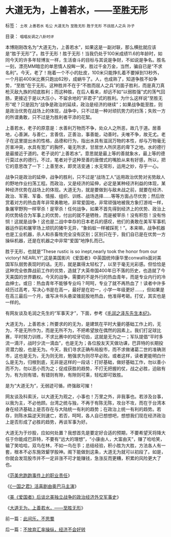 # 大道无为，上善若水，——至胜无形

标签： `土改` `上善若水` `毛公` `大道无为` `至胜无形` `胜于无形` `不战屈人之兵` `孙子` 

目录： `唱唱反调之八卦时评`

本博刚刚改名为“大道无为，上善若水”，如果这是一副对联，那么横批就应该是“胜于无形”了。胜于无形！胜于无形！当我仍处于100米成绩11.6的年龄时，如同今天的许多年轻博友一样，生活奋斗的目标与其说是争财，不如说是争名。胜名一刻，漂亮MM暗恋的单思情人投眸一笑，胜过千金万金，当然，骗自已是“不求名利”。今天，老了！拖着一个不小的肚皮，100米只能挣扎着不要掉到13秒外，一个月前400米比赛只跑出62秒，成蜗牛了。人，也成熟了，知道争胜不如争势，“至胜”在于无形。这种胜并不在于“不胜而屈人之兵”的面子胜利，而是真刀真枪灭敌九族的彻底胜利；而这种胜，在后人看来，却远不如“以弱胜强”式的荡气回肠，更接近于是以大压小，不留余地的“非君子”式的胜利。为什么这样说“至胜无形”呢？只是因为“战争是政治的延续，政治是经济的继续”；如果战争能至胜，则是政治优势在战场上的体现，战争中，只不过是一种对顽抗势力的扫荡；失败一方的所谓勇敢，只不过是为胜利者平添的花絮。



上善若水，老子的原意是：水善利万物而不争，处众人之所恶，故几于道。居善地，心善渊，与善仁，言善信，正善治，事善能，动善时。夫唯不争，故无尤。老子在这里提出水的性格，品德和行为，指出水具有滋润万物的本性，却与万物毫无厉害冲突，水具有宽广的胸怀，毫无所求，甘居世人所厌恶的卑下之地。水的德行是最接近于道的。老子说的“上善若水”。意思就是最上等的善就象水，最上等的德行莫过水的德行。不过，笔者对于这种至善的唐僧式的嘴脸从来有好感，所以，把它的意思改了一下：上善至水，即灵活变通；水无常形，运用之妙，存乎一心。



战争只是政治的延伸，战争的胜利，只不过是“战场工人”运用政治优势对劣势敌人的野地作业扫荡工程。而政治，又是经济的延伸，必定是某种经济利益的体现，某种经济优势在战场上的体现。大道无为，就是要做到与敌未战之前，就要在经济、政治、军需、军备、情报、组织、训练、战场选择……等等方面占尽优势；然后欣赏着对方的热血青年非常勇敢地，非常爱国地，非常顽强地被我方象打游戏一样，象屠宰野狗一样宰杀！是宰杀！任何战争，如果不首先得到经济上的优势、政治上的优势结合为军事上的优势，付出的就不是牺牲，而是被宰杀！没有积怨！没有怜悯！这就是战争！这也是二战中幸存的日本老兵的感叹，他们的勇敢在美军军事机器运作前和屠宰场上顽抗的猪牛无异，“象蚂蚁一样被踩死！”。本来嘛，战争机器也是工业机器，杀人和杀畜牲完全没有区别；区别只在于，我们自已是在优势一方操纵机器，还是在机器之中非常“爱国”地挣扎而已。



胜于无形，也就是“These rustic is so inept,nearly took the honor from our
victory!
NEARLY!”,这是美国影片《爱国者》中英国统帅康华里conwallis面对美国军队弱势表现时的话。无形，就是赢得太轻松了，以至于毫无光彩感。但恰恰是这种完全依靠战前工作的优势，造就了大英帝国400年日不落的历史，也造就了今天美国的世界霸权。今天的战争，需要的不是外行的热血青年，而是专业内行的冷血绅士。或日：热血青年不能够专业吗？呵呵，专业了就不再热血了！读者中许多经历过高考，写决心书是在高一，最好是在初一，小学一年级更好……，但如果是在高三最后一个月，谁写决书头悬梁锥屁股地热血，他准得考砸。打仗，其实也是一样的。



有网友谈及毛润之先生的“军事天才”，下面，参考《[毛润之泽东先生本纪》](http://cid-36d976e82bb7123d.spaces.live.com/blog/cns%2136D976E82BB7123D%21201.entry)。



大道无为，上善若水；所要求的的无为，是建筑在平时大量的基础工作上的，无为，不是无所作为，而是无所不为，不把希望放在偶然的因素上。我们打足球比赛，平时努力训练，不求比赛中的咬牙切齿，这就是无为之一；军队提倡“平时多流一滴汗，战时少流一滴血”，也是无为；各位股友天天做功课，巴菲特的长期投资潜力股，也是无为。今天，我们寻求正确布局股市，而不求做诸葛二世的准确测市，这也是无为，无为则无败，勉强求为则尽早必败。或者这样，读者更能明白什么是无为，归根到底，无非是这样的一段话：打好基础，做好基础工作，勿以善小而不为，勿以恶小而为之；促成获胜的趋势，不打无把握的仗，战之必胜，迫敌有为，有为则有错，有错则有隙，有隙则可乘，轻松即可致胜。



是为“大道无为”，无弱迹可循，终强敌可摧！



网友谈及科索沃，以大道无为观之，小事也！万里之外，非我事也。若涉及台事，以我为主，不必他顾。台湾之统与独，不再于有陈无陈，攻台不攻，而在于台湾本身在经济基础上是否存在与大陆统一有利的趋势；在政治上统一有利的趋势。若存，则陈水扁逆天则速亡，若否，呵呵，各人自已想想吧，想想我们现在经济政治上是否形成了必胜的趋势，再谈军事为好。



大道无为于炒股，应如何处置？我想首先是要定好合适的预期，不要希望天将降大任于你能成巴菲特，不要有“远大的理想”，“小康由人，大富由天”，赚了哈哈笑，输了笑哈哈，双鸟在林，不如一鸟在手；总结经验，积小胜为大胜，方法各人有一套，根本不必东施效颦学股神。阁下能做到这条，大道无为就可以初段了。如是，你就会发现股市并不一定非涨不可才能赚钱，急涨反而更糟，积累的风险更大了也。



《[范美忠跑跑事件上的职业责任](../../../2008/5/26/THAT&nbsp;IS&nbsp;&nbsp;MY&nbsp;JOB!范美忠跑跑事件上的职业责任.md)》

《[《一国之君》活喜剧由奥巴马主演](../../../2008/6/5/《一国之君》活喜剧由奥巴马主演.md)》

《[美《爱国者》后谈北美独立战争的政治经济外交军事史](../../../2008/3/22/《爱国者》后谈北美独立战争的政治经济外交军事史.md)》

《[大道无为，上善若水，——至胜无形](../../../2008/2/20/大道无为，上善若水，——至胜无形.md)》



前一篇：[此间乐，不思蜀](../../../2008/2/20/此间乐，不思蜀.md)

后一篇：[不放弃汇率操纵，经济不会好转](../../../2008/2/22/不放弃汇率操纵，经济不会好转.md)